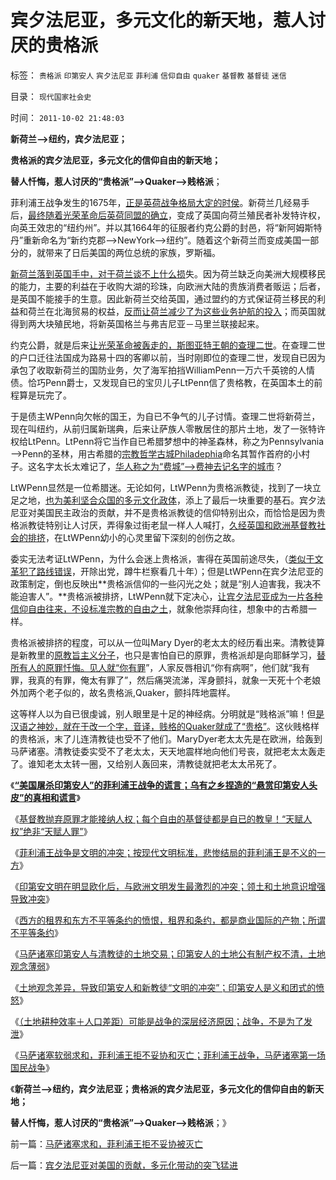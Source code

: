 # 宾夕法尼亚，多元文化的新天地，惹人讨厌的贵格派

标签： `贵格派` `印第安人` `宾夕法尼亚` `菲利浦` `信仰自由` `quaker` `基督教` `基督徒` `迷信` 

目录： `现代国家社会史`

时间： `2011-10-02 21:48:03`

**新荷兰——>纽约，宾夕法尼亚；**

**贵格派的宾夕法尼亚，多元文化的信仰自由的新天地；**

**替人忏悔，惹人讨厌的“贵格派”——>Quaker——>贱格派**；

菲利浦王战争发生的1675年，[正是英荷战争格局大定的时侯](../../../2011/8/20/三败俱伤的（法）英荷战争.md)。新荷兰几经易手后，[最终随着光荣革命后英荷同盟的确立](../../../2011/8/20/荷兰联合《大宪章》“打赢了荷英战争”.md)，变成了英国向荷兰殖民者补发特许权，向英王效忠的“纽约州”。并以其1664年的征服者约克公爵的封邑，将“新阿姆斯特丹”重新命名为“新约克郡——>NewYork——>纽约”。随着这个新荷兰而变成美国一部分的，就带来了日后美国的两位总统的家族，罗斯福。

[新荷兰落到英国手中，对于荷兰谈不上什么损](../../../2011/8/19/“以弱胜强”的英荷战争的海权.md)失。因为荷兰缺乏向美洲大规模移民的能力，主要的利益在于收购大湖的珍珠，向欧洲大陆的贵族消费者贩运；后者，是英国不能接手的生意。因此新荷兰交给英国，通过盟约的方式保证荷兰移民的利益和荷兰在北海贸易的权益，[反而让荷兰减少了为这些业务护航的投入](../../../2011/8/18/垄断欧洲命脉的荷兰商业帝国.md)；而英国就得到两大块殖民地，将新英国格兰与弗吉尼亚－马里兰联接起来。

约克公爵，就是后来[让光荣革命被轰走的，斯图亚特王朝的查理二世](../../../2011/3/11/光荣革命的敌人和治乱循环.md)。在查理二世的户口迁往法国成为路易十四的客卿以前，当时刚即位的查理二世，发现自已因为承包了收取新荷兰的国防业务，欠了海军拍挡WilliamPenn一万六千英镑的人情债。恰巧Penn爵士，又发现自已的宝贝儿子LtPenn信了贵格教，在英国本土的前程算是玩完了。

于是债主WPenn向欠帐的国王，为自已不争气的儿子讨情。查理二世将新荷兰，现在叫纽约，从前归属新瑞典，后来让萨族人零散居住的那片土地，发了一张特许权给LtPenn。LtPenn将它当作自已希腊梦想中的神圣森林，称之为Pennsylvania——>Penn的圣林，用古希腊的[宗教哲学古城Philadephia](../../../2010/8/4/希腊罗马的拜火信仰和奥林匹克圣火.md)命名其暂作首府的小村子。这名字太长太难记了，[华人称之为“费城”——>费神去记名字的城市](../../../2011/4/20/ComosFederal重温费城立宪会议.md)？

LtWPenn显然是一位希腊迷。无论如何，LtWPenn为贵格派教徒，找到了一块立足之地，[也为美利坚合众国的多元文化政体](../../../2011/4/19/美国国父华盛顿，麦迪逊，杰斐逊，汉密尔顿.md)，添上了最后一块重要的基石。宾夕法尼亚对美国民主政治的贡献，并不是贵格派教徒的信仰特别出众，而恰恰是因为贵格派教徒特别让人讨厌，弄得象过街老鼠一样人人喊打，[久经英国和欧洲基督教社会的排挤](../../../2010/11/21/基督教罗马：迫害异教，迫害异端，政教合一.md)，在LtWPenn幼小的心灵里留下深刻的创伤之故。

委实无法考证LtWPenn，为什么会迷上贵格派，害得在英国前途尽失，（[类似于文革犯了路线错误](../../../2010/11/13/“异端”是基督教历史上的专用名词.md)，开除出党，蹲牛栏察看几十年）；但是LtWPenn在宾夕法尼亚的政策制定，倒也反映出**贵格派信仰的一些闪光之处；就是“别人迫害我，我决不能迫害人”。**贵格派被排挤，LtWPenn就下定决心，[让宾夕法尼亚成为一片各种信仰自由往来，不设标准宗教的自由之土](../../../2010/11/1/人类社会合作的基础是无神论，人与人合作的契约与神无关！.md)，就象他崇拜向往，想象中的古希腊一样。

贵格派被排挤的程度，可以从一位叫Mary Dyer的老太太的经历看出来。清教徒算是新教里的[原教旨主义分子](../../../2011/9/26/一神教的专制主义和犹太战争的祸首.md)，也只是害怕自已的原罪，贵格派却是向耶稣学习，[替所有人的原罪忏悔。见人就“你有罪](../../../2010/11/13/宗教之善在于容纳他信之仁和中国特色的信仰.md)”，人家反唇相讥“你有病啊”，他们就“我有罪，我真的有罪，俺太有罪了”，然后痛哭流涕，浑身颤抖，就象一天死十个老娘外加两个老子似的，故名贵格派,Quaker，颤抖阵地震样。

这等样人以为自已很虔诚，别人眼里是十足的神经病。分明就是“贱格派”嘛！但[是汉语之神妙，就在于改一个字，音译，贱格的Quaker就成了“贵格”](../../../2010/10/16/汉语是修辞表意语言，最适合道德口水仗.md)。这伙贱格样的贵格派，末了儿连清教徒也受不了他们。MaryDyer老太太先是在欧洲，给轰到马萨诸塞。清教徒委实受不了老太太，天天地震样地向他们号丧，就把老太太轰走了。谁知老太太转一圈，又给别人轰回来，清教徒就把老太太吊死了。

《[**“美国屠杀印第安人”的菲利浦王战争的谎言；乌有之乡捏造的“悬赏印第安人头皮”的真相和谎言**](../../../2011/9/30/“美国屠杀印第安人”的菲利浦王战争的谎言.md)》

《[基督教抛弃原罪才能接纳人权；每个自由的基督徒都是自已的教皇！“天赋人权”绝非“天赋人罪”](../../../2011/9/30/基督教必须抛弃原罪观，才能接纳人权.md)》

《[菲利浦王战争是文明的冲突；按现代文明标准，悲惨结局的菲利浦王是不义的一方](../../../2011/9/30/菲利浦王战争中怯懦残暴的印第安愤青.md)》

《[印第安文明在明显欧化后，与欧洲文明发生最激烈的冲突；领土和土地意识增强导致冲突](../../../2011/9/30/印第安明显落后于欧洲文明.md)》

《[西方的租界和东方不平等条约的愤恨，租界和条约，都是商业国际的产物；所谓不平等条约](../../../2011/9/30/西方的租界和东方不平等条约的愤恨.md)》

《[马萨诸塞印第安人与清教徒的土地交易；印第安人的土地公有制产权不清，土地观念薄弱](../../../2011/10/1/马萨诸塞印第安人与清教徒的土地交易.md)》

《[土地观念差异，导致印第安人和新教徒“文明的冲突”；印第安人是义和团式的愤怒](../../../2011/10/1/土地观念差异,印第安人义和团式的愤怒.md)》

《[（土地耕种效率＋人口差距）可能是战争的深层经济原因；战争，不是为了发泄](../../../2011/10/1/愤青菲利浦王的战争，为了发泄！.md)》

《[马萨诸塞软弱求和，菲利浦王拒不妥协和灭亡；菲利浦王战争，马萨诸塞第一场国民战争](../../../2011/10/1/马萨诸塞求和，菲利浦王拒不妥协被灭亡.md)》

《**新荷兰——>纽约，宾夕法尼亚；贵格派的宾夕法尼亚，多元文化的信仰自由的新天地；**

**替人忏悔，惹人讨厌的“贵格派”——>Quaker——>贱格派**；》



前一篇：[马萨诸塞求和，菲利浦王拒不妥协被灭亡](../../../2011/10/1/马萨诸塞求和，菲利浦王拒不妥协被灭亡.md)

后一篇：[宾夕法尼亚对美国的贡献，多元化带动的突飞猛进](../../../2011/10/2/宾夕法尼亚对美国的贡献，多元化带动的突飞猛进.md)